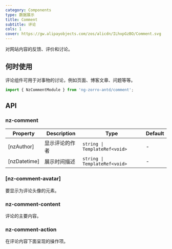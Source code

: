 ```yaml
---
category: Components
type: 数据展示
title: Comment
subtitle: 评论
cols: 1
cover: https://gw.alipayobjects.com/zos/alicdn/ILhxpGzBO/Comment.svg
---
```


对网站内容的反馈、评价和讨论。

## 何时使用

评论组件可用于对事物的讨论，例如页面、博客文章、问题等等。

```ts
import { NzCommentModule } from 'ng-zorro-antd/comment';
```

## API

### nz-comment

| Property | Description | Type | Default |
| -------- | ----------- | ---- | ------- |
| [nzAuthor] | 显示评论的作者 | `string \| TemplateRef<void>` | - |
| [nzDatetime] | 展示时间描述 | `string \| TemplateRef<void>` | - |

### [nz-comment-avatar]

要显示为评论头像的元素。

### nz-comment-content

评论的主要内容。

### nz-comment-action

在评论内容下面呈现的操作项。

